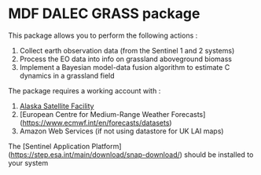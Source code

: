 # MDF DALEC GRASS package 

This package allows you to perform the following actions : 

1. Collect earth observation data (from the Sentinel 1 and 2 systems)
2. Process the EO data into info on grassland aboveground biomass
3. Implement a Bayesian model-data fusion algorithm to estimate C dynamics in a grassland field

The package requires a working account with : 

1. [Alaska Satellite Facility](https://asf.alaska.edu)
2. [European Centre for Medium-Range Weather Forecasts] (https://www.ecmwf.int/en/forecasts/datasets)
3. Amazon Web Services (if not using datastore for UK LAI maps)

The [Sentinel Application Platform] (https://step.esa.int/main/download/snap-download/) should be installed to your system 





